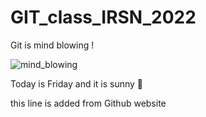# GIT_class_IRSN_2022

Git is mind blowing !

![mind_blowing](https://media0.giphy.com/media/V0IdVIIW1y5d6/200.gif)

Today is Friday and it is sunny 🦖

this line is added from Github website
